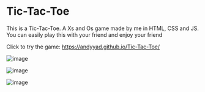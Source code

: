 # Tic-Tac-Toe
This is a Tic-Tac-Toe. A Xs and Os game made by me in HTML, CSS and JS. You can easily play this with your friend and enjoy your friend

Click to try the game: https://andyyad.github.io/Tic-Tac-Toe/

![image](https://user-images.githubusercontent.com/80671044/214666837-479c0442-963e-45d8-926c-63dc4eb98657.png)

![image](https://user-images.githubusercontent.com/80671044/214667289-96991c89-562c-421a-a7a9-0b459595afae.png)

![image](https://user-images.githubusercontent.com/80671044/214667513-20d85b7d-e45e-4489-9321-7cdd1d49335d.png)

